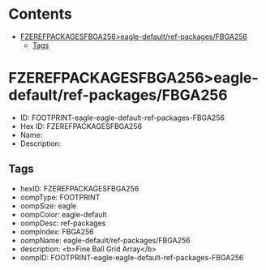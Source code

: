 



Contents
========

* [FZEREFPACKAGESFBGA256>eagle-default/ref-packages/FBGA256](#fzerefpackagesfbga256eagle-defaultref-packagesfbga256)
	* [Tags](#tags)

# FZEREFPACKAGESFBGA256>eagle-default/ref-packages/FBGA256

- ID: FOOTPRINT-eagle-eagle-default-ref-packages-FBGA256
- Hex ID: FZEREFPACKAGESFBGA256
- Name: 
- Description: 

## Tags

- hexID: FZEREFPACKAGESFBGA256
- oompType: FOOTPRINT
- oompSize: eagle
- oompColor: eagle-default
- oompDesc: ref-packages
- oompIndex: FBGA256
- oompName: eagle-default/ref-packages/FBGA256
- description: &lt;b&gt;Fine Ball Grid Array&lt;/b&gt;
- oompID: FOOTPRINT-eagle-eagle-default-ref-packages-FBGA256
